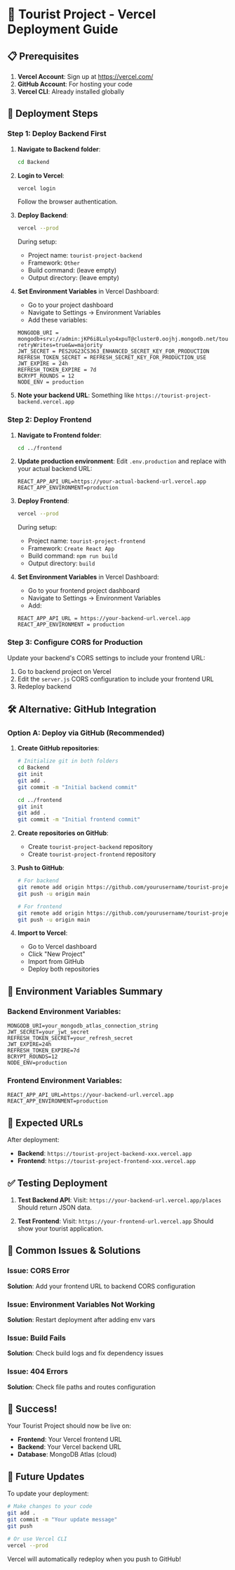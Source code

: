 # 🚀 Tourist Project - Vercel Deployment Guide

## 📋 Prerequisites

1. **Vercel Account**: Sign up at https://vercel.com/
2. **GitHub Account**: For hosting your code
3. **Vercel CLI**: Already installed globally

## 🎯 Deployment Steps

### Step 1: Deploy Backend First

1. **Navigate to Backend folder**:
   ```bash
   cd Backend
   ```

2. **Login to Vercel**:
   ```bash
   vercel login
   ```
   Follow the browser authentication.

3. **Deploy Backend**:
   ```bash
   vercel --prod
   ```
   
   During setup:
   - Project name: `tourist-project-backend`
   - Framework: `Other`
   - Build command: (leave empty)
   - Output directory: (leave empty)

4. **Set Environment Variables** in Vercel Dashboard:
   - Go to your project dashboard
   - Navigate to Settings → Environment Variables
   - Add these variables:
   ```
   MONGODB_URI = mongodb+srv://admin:jKP6i8Lulyo4xpuT@cluster0.oojhj.mongodb.net/tourist_project?retryWrites=true&w=majority
   JWT_SECRET = PES2UG23CS363_ENHANCED_SECRET_KEY_FOR_PRODUCTION
   REFRESH_TOKEN_SECRET = REFRESH_SECRET_KEY_FOR_PRODUCTION_USE
   JWT_EXPIRE = 24h
   REFRESH_TOKEN_EXPIRE = 7d
   BCRYPT_ROUNDS = 12
   NODE_ENV = production
   ```

5. **Note your backend URL**: Something like `https://tourist-project-backend.vercel.app`

### Step 2: Deploy Frontend

1. **Navigate to Frontend folder**:
   ```bash
   cd ../frontend
   ```

2. **Update production environment**:
   Edit `.env.production` and replace with your actual backend URL:
   ```
   REACT_APP_API_URL=https://your-actual-backend-url.vercel.app
   REACT_APP_ENVIRONMENT=production
   ```

3. **Deploy Frontend**:
   ```bash
   vercel --prod
   ```
   
   During setup:
   - Project name: `tourist-project-frontend`
   - Framework: `Create React App`
   - Build command: `npm run build`
   - Output directory: `build`

4. **Set Environment Variables** in Vercel Dashboard:
   - Go to your frontend project dashboard
   - Navigate to Settings → Environment Variables
   - Add:
   ```
   REACT_APP_API_URL = https://your-backend-url.vercel.app
   REACT_APP_ENVIRONMENT = production
   ```

### Step 3: Configure CORS for Production

Update your backend's CORS settings to include your frontend URL:

1. Go to backend project on Vercel
2. Edit the `server.js` CORS configuration to include your frontend URL
3. Redeploy backend

## 🛠️ Alternative: GitHub Integration

### Option A: Deploy via GitHub (Recommended)

1. **Create GitHub repositories**:
   ```bash
   # Initialize git in both folders
   cd Backend
   git init
   git add .
   git commit -m "Initial backend commit"
   
   cd ../frontend
   git init
   git add .
   git commit -m "Initial frontend commit"
   ```

2. **Create repositories on GitHub**:
   - Create `tourist-project-backend` repository
   - Create `tourist-project-frontend` repository

3. **Push to GitHub**:
   ```bash
   # For backend
   git remote add origin https://github.com/yourusername/tourist-project-backend.git
   git push -u origin main
   
   # For frontend
   git remote add origin https://github.com/yourusername/tourist-project-frontend.git
   git push -u origin main
   ```

4. **Import to Vercel**:
   - Go to Vercel dashboard
   - Click "New Project"
   - Import from GitHub
   - Deploy both repositories

## 🔧 Environment Variables Summary

### Backend Environment Variables:
```
MONGODB_URI=your_mongodb_atlas_connection_string
JWT_SECRET=your_jwt_secret
REFRESH_TOKEN_SECRET=your_refresh_secret
JWT_EXPIRE=24h
REFRESH_TOKEN_EXPIRE=7d
BCRYPT_ROUNDS=12
NODE_ENV=production
```

### Frontend Environment Variables:
```
REACT_APP_API_URL=https://your-backend-url.vercel.app
REACT_APP_ENVIRONMENT=production
```

## 🎯 Expected URLs

After deployment:
- **Backend**: `https://tourist-project-backend-xxx.vercel.app`
- **Frontend**: `https://tourist-project-frontend-xxx.vercel.app`

## ✅ Testing Deployment

1. **Test Backend API**:
   Visit: `https://your-backend-url.vercel.app/places`
   Should return JSON data.

2. **Test Frontend**:
   Visit: `https://your-frontend-url.vercel.app`
   Should show your tourist application.

## 🚨 Common Issues & Solutions

### Issue: CORS Error
**Solution**: Add your frontend URL to backend CORS configuration

### Issue: Environment Variables Not Working
**Solution**: Restart deployment after adding env vars

### Issue: Build Fails
**Solution**: Check build logs and fix dependency issues

### Issue: 404 Errors
**Solution**: Check file paths and routes configuration

## 🎉 Success!

Your Tourist Project should now be live on:
- **Frontend**: Your Vercel frontend URL
- **Backend**: Your Vercel backend URL
- **Database**: MongoDB Atlas (cloud)

## 🔄 Future Updates

To update your deployment:
```bash
# Make changes to your code
git add .
git commit -m "Your update message"
git push

# Or use Vercel CLI
vercel --prod
```

Vercel will automatically redeploy when you push to GitHub!
